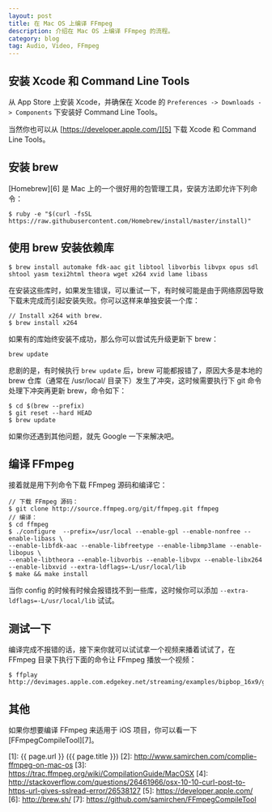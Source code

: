 ```yaml
---
layout: post
title: 在 Mac OS 上编译 FFmpeg
description: 介绍在 Mac OS 上编译 FFmpeg 的流程。
category: blog
tag: Audio, Video, FFmpeg
---
```


## 安装 Xcode 和 Command Line Tools

从 App Store 上安装 Xcode，并确保在 Xcode 的 `Preferences -> Downloads -> Components` 下安装好 Command Line Tools。

当然你也可以从 [https://developer.apple.com/][5] 下载 Xcode 和 Command Line Tools。


## 安装 brew

[Homebrew][6] 是 Mac 上的一个很好用的包管理工具，安装方法即允许下列命令：

```
$ ruby -e "$(curl -fsSL https://raw.githubusercontent.com/Homebrew/install/master/install)"
```


## 使用 brew 安装依赖库

```
$ brew install automake fdk-aac git libtool libvorbis libvpx opus sdl shtool yasm texi2html theora wget x264 xvid lame libass
```

在安装这些库时，如果发生错误，可以重试一下，有时候可能是由于网络原因导致下载未完成而引起安装失败。你可以这样来单独安装一个库：

```
// Install x264 with brew.
$ brew install x264
```

如果有的库始终安装不成功，那么你可以尝试先升级更新下 brew：

```
brew update
```

悲剧的是，有时候执行 `brew update` 后，brew 可能都报错了，原因大多是本地的 brew 仓库（通常在 /usr/local/ 目录下）发生了冲突，这时候需要执行下 git 命令处理下冲突再更新 brew，命令如下：

```
$ cd $(brew --prefix)
$ git reset --hard HEAD
$ brew update
```

如果你还遇到其他问题，就先 Google 一下来解决吧。







## 编译 FFmpeg

接着就是用下列命令下载 FFmpeg 源码和编译它：

```
// 下载 FFmpeg 源码：
$ git clone http://source.ffmpeg.org/git/ffmpeg.git ffmpeg
// 编译：
$ cd ffmpeg
$ ./configure  --prefix=/usr/local --enable-gpl --enable-nonfree --enable-libass \
--enable-libfdk-aac --enable-libfreetype --enable-libmp3lame --enable-libopus \
--enable-libtheora --enable-libvorbis --enable-libvpx --enable-libx264 --enable-libxvid --extra-ldflags=-L/usr/local/lib
$ make && make install
```

当你 config 的时候有时候会报错找不到一些库，这时候你可以添加 `--extra-ldflags=-L/usr/local/lib` 试试。


## 测试一下

编译完成不报错的话，接下来你就可以试试拿一个视频来播着试试了，在 FFmpeg 目录下执行下面的命令让 FFmpeg 播放一个视频：

```
$ ffplay http://devimages.apple.com.edgekey.net/streaming/examples/bipbop_16x9/gear5/prog_index.m3u8
```


## 其他

如果你想要编译 FFmpeg 来适用于 iOS 项目，你可以看一下 [FFmpegCompileTool][7]。


[SamirChen]: http://www.samirchen.com "SamirChen"
[1]: {{ page.url }} ({{ page.title }})
[2]: http://www.samirchen.com/complie-ffmpeg-on-mac-os
[3]: https://trac.ffmpeg.org/wiki/CompilationGuide/MacOSX
[4]: http://stackoverflow.com/questions/26461966/osx-10-10-curl-post-to-https-url-gives-sslread-error/26538127
[5]: https://developer.apple.com/
[6]: http://brew.sh/
[7]: https://github.com/samirchen/FFmpegCompileTool

